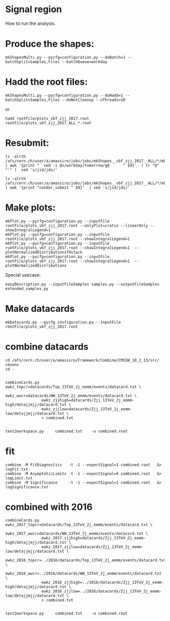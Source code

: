 Signal region
=====================

How to run the analysis.
    
# Produce the shapes:

    mkShapesMulti.py --pycfg=configuration.py --doBatch=1 --batchSplit=Samples,Files --batchQueue=workday

# Hadd the root files:

    mkShapesMulti.py --pycfg=configuration.py --doHadd=1 --batchSplit=Samples,Files --doNotCleanup --nThreads=10

or

    hadd rootFile/plots_vbf_zjj_2017.root rootFile/plots_vbf_zjj_2017_ALL_*.root

    
# Resubmit:

    ls -alrth /afs/cern.ch/user/a/amassiro/jobs/jobs/mkShapes__vbf_zjj_2017__ALL/*/mkShapes__*.jid | awk '{print "  sed -i @s/workday/tomorrow/g@      " $9}'  | tr "@" "'" |  sed 's/jid/jds/'    

    ls -alrth /afs/cern.ch/user/a/amassiro/jobs/jobs/mkShapes__vbf_zjj_2017__ALL/*/mkShapes__*.jid | awk '{print "condor_submit " $9}'  | sed 's/jid/jds/'    

    
# Make plots:

    mkPlot.py --pycfg=configuration.py --inputFile rootFile/plots_vbf_zjj_2017.root --onlyPlot=cratio --linearOnly --showIntegralLegend=1
    mkPlot.py --pycfg=configuration.py --inputFile rootFile/plots_vbf_zjj_2017.root --showIntegralLegend=1
    mkPlot.py --pycfg=configuration.py --inputFile rootFile/plots_vbf_zjj_2017.root --showIntegralLegend=1  --plotNormalizedDistributionsTHstack    
    mkPlot.py --pycfg=configuration.py --inputFile rootFile/plots_vbf_zjj_2017.root --showIntegralLegend=1  --plotNormalizedDistributions  
        

    
    
    
Special usecase:

    easyDescription.py --inputFileSamples samples.py --outputFileSamples extended_samples.py

    

# Make datacards

    mkDatacards.py --pycfg configuration.py --inputFile rootFile/plots_vbf_zjj_2017.root

    
# combine datacards 

    cd /afs/cern.ch/user/a/amassiro/Framework/Combine/CMSSW_10_2_13/src/
    cmsenv
    cd -
    

    combineCards.py ewkz_topcr=datacards/Top_13TeV_2j_eemm/events/datacard.txt \
                    ewkz_wwcr=datacards/WW_13TeV_2j_eemm/events/datacard.txt \
                    ewkz_zjjhigh=datacards/Zjj_13TeV_2j_eemm-high/detajjmjj/datacard.txt \
                    ewkz_zjjlow=datacards/Zjj_13TeV_2j_eemm-low/detajjmjj/datacard.txt \
                    > combined.txt
                    
                    
    text2workspace.py     combined.txt    -o combined.root

    
# fit 


    combine -M FitDiagnostics   -t -1 --expectSignal=1 combined.root   &> logFit.txt
    combine -M AsymptoticLimits -t -1 --expectSignal=0 combined.root   &> logLimit.txt
    combine -M Significance     -t -1 --expectSignal=1 combined.root   &> logSignificance.txt

    
    
    
    
# combined with 2016    
    
    combineCards.py ewkz_2017_topcr=datacards/Top_13TeV_2j_eemm/events/datacard.txt \
                    ewkz_2017_wwcr=datacards/WW_13TeV_2j_eemm/events/datacard.txt \
                    ewkz_2017_zjjhigh=datacards/Zjj_13TeV_2j_eemm-high/detajjmjj/datacard.txt \
                    ewkz_2017_zjjlow=datacards/Zjj_13TeV_2j_eemm-low/detajjmjj/datacard.txt \
                    ewkz_2016_topcr=../2016/datacards/Top_13TeV_2j_eemm/events/datacard.txt \
                    ewkz_2016_wwcr=../2016/datacards/WW_13TeV_2j_eemm/events/datacard.txt \
                    ewkz_2016_zjjhigh=../2016/datacards/Zjj_13TeV_2j_eemm-high/detajjmjj/datacard.txt \
                    ewkz_2016_zjjlow=../2016/datacards/Zjj_13TeV_2j_eemm-low/detajjmjj/datacard.txt \
                    > combined.txt
                    
                    
    text2workspace.py     combined.txt    -o combined.root
    
    
    
    
    